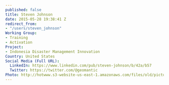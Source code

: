 ```yaml
---
published: false
title: Steven Johnson
date: 2015-05-28 19:38:41 Z
redirect_from:
- "/users/steven_johnson"
Working Group:
- Training
- Activation
Project:
- Indonesia Disaster Management Innovation
Country: United States
Social Media (Full URL):
  LinkedIn: https://www.linkedin.com/pub/steven-johnson/b/42a/b57
  Twitter: https://twitter.com/@geomantic
Photo: http://hotwww.s3-website-us-east-1.amazonaws.com/files/old/pictures/picture-287-1432844357.jpg
---
```

